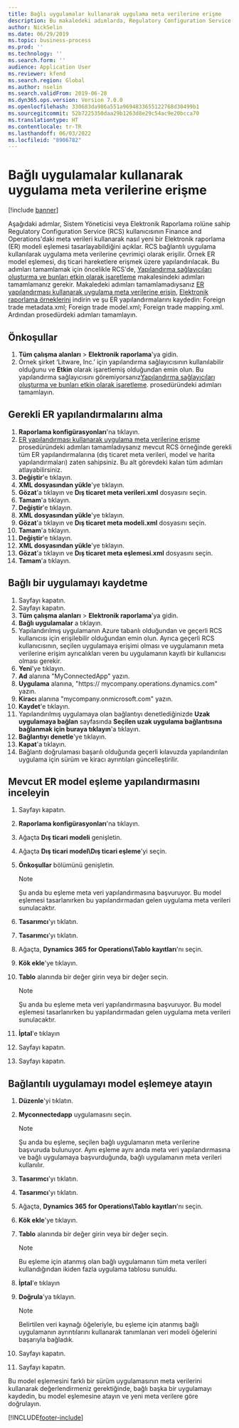 ```yaml
---
title: Bağlı uygulamalar kullanarak uygulama meta verilerine erişme
description: Bu makaledeki adımlarda, Regulatory Configuration Service kullanıcısının, meta verileri kullanarak nasıl yeni bir Elektronik raporlama modeli eşlemesi tasarlayabileceği açıklanmaktadır.
author: NickSelin
ms.date: 06/29/2019
ms.topic: business-process
ms.prod: ''
ms.technology: ''
ms.search.form: ''
audience: Application User
ms.reviewer: kfend
ms.search.region: Global
ms.author: nselin
ms.search.validFrom: 2019-06-28
ms.dyn365.ops.version: Version 7.0.0
ms.openlocfilehash: 330683da986a551a9694833655122768d30499b1
ms.sourcegitcommit: 52b7225350daa29b1263d8e29c54ac9e20bcca70
ms.translationtype: HT
ms.contentlocale: tr-TR
ms.lasthandoff: 06/03/2022
ms.locfileid: "8906782"
---
```

# <a name="access-application-metadata-by-using-connected-applications"></a>Bağlı uygulamalar kullanarak uygulama meta verilerine erişme

[!include [banner](../../includes/banner.md)]

Aşağıdaki adımlar, Sistem Yöneticisi veya Elektronik Raporlama rolüne sahip Regulatory Configuration Service (RCS) kullanıcısının Finance and Operations'daki meta verileri kullanarak nasıl yeni bir Elektronik raporlama (ER) modeli eşlemesi tasarlayabildiğini açıklar. RCS bağlantılı uygulama kullanılarak uygulama meta verilerine çevrimiçi olarak erişilir. Örnek ER model eşlemesi, dış ticari hareketlere erişmek üzere yapılandırılacak. Bu adımları tamamlamak için öncelikle RCS'de, [Yapılandırma sağlayıcıları oluşturma ve bunları etkin olarak işaretleme](er-configuration-provider-mark-it-active-2016-11.md) makalesindeki adımları tamamlamanız gerekir. Makaledeki adımları tamamlamadıysanız [ER yapılandırması kullanarak uygulama meta verilerine erişin](access-application-metadata-er-configuration.md), [Elektronik raporlama örneklerini](https://download.microsoft.com/download/0/4/e/04e13839-e423-442b-a6c2-dd35b1045c2d/Dynamics%20365%20for%20Finance%20and%20Operations%208.1%20Electronic%20reporting%20task%20guides.zip) indirin ve şu ER yapılandırmalarını kaydedin: Foreign trade metadata.xml; Foreign trade model.xml; Foreign trade mapping.xml. Ardından prosedürdeki adımları tamamlayın.

## <a name="prerequisites"></a>Önkoşullar
1. **Tüm çalışma alanları** > **Elektronik raporlama**'ya gidin. 
2. Örnek şirket ‘Litware, Inc.’ için yapılandırma sağlayıcısının kullanılabilir olduğunu ve **Etkin** olarak işaretlemiş olduğundan emin olun. Bu yapılandırma sağlayıcısını göremiyorsanız[Yapılandırma sağlayıcıları oluşturma ve bunları etkin olarak işaretleme](er-configuration-provider-mark-it-active-2016-11.md). prosedüründeki adımları tamamlayın. 

## <a name="get-required-er-configurations"></a>Gerekli ER yapılandırmalarını alma
1. **Raporlama konfigürasyonları**'na tıklayın. 
2. [ER yapılandırması kullanarak uygulama meta verilerine erişme](access-application-metadata-er-configuration.md) prosedüründeki adımları tamamladıysanız mevcut RCS örneğinde gerekli tüm ER yapılandırmalarına (dış ticaret meta verileri, model ve harita yapılandırmaları) zaten sahipsiniz. Bu alt görevdeki kalan tüm adımları atlayabilirsiniz. 
3. **Değiştir**'e tıklayın. 
4. **XML dosyasından yükle**'ye tıklayın. 
5. **Gözat**'a tıklayın ve **Dış ticaret meta verileri.xml** dosyasını seçin. 
6. **Tamam**'a tıklayın. 
7. **Değiştir**'e tıklayın. 
8. **XML dosyasından yükle**'ye tıklayın. 
9. **Gözat**'a tıklayın ve **Dış ticaret meta modeli.xml** dosyasını seçin. 
10. **Tamam**'a tıklayın. 
11. **Değiştir**'e tıklayın. 
12. **XML dosyasından yükle**'ye tıklayın. 
13. **Gözat**'a tıklayın ve **Dış ticaret meta eşlemesi.xml** dosyasını seçin. 
14. **Tamam**'a tıklayın. 

## <a name="register-a-connected-application"></a>Bağlı bir uygulamayı kaydetme
1. Sayfayı kapatın. 
2. Sayfayı kapatın. 
3. **Tüm çalışma alanları** > **Elektronik raporlama**'ya gidin. 
4. **Bağlı uygulamalar** a tıklayın. 
5. Yapılandırılmış uygulamanın Azure tabanlı olduğundan ve geçerli RCS kullanıcısı için erişilebilir olduğundan emin olun. Ayrıca geçerli RCS kullanıcısının, seçilen uygulamaya erişimi olması ve uygulamanın meta verilerine erişim ayrıcalıkları veren bu uygulamanın kayıtlı bir kullanıcısı olması gerekir. 
6. **Yeni**'ye tıklayın. 
7. **Ad** alanına "MyConnectedApp" yazın. 
8. **Uygulama** alanına, "https:// mycompany.operations.dynamics.com" yazın. 
9. **Kiracı** alanına "mycompany.onmicrosoft.com" yazın. 
10. **Kaydet**'e tıklayın. 
11. Yapılandırılmış uygulamaya olan bağlantıyı denetlediğinizde **Uzak uygulamaya bağlan** sayfasında **Seçilen uzak uygulama bağlantısına bağlanmak için buraya tıklayın**'a tıklayın. 
12. **Bağlantıyı denetle**'ye tıklayın. 
13. **Kapat**'a tıklayın. 
14. Bağlantı doğrulaması başarılı olduğunda geçerli kılavuzda yapılandırılan uygulama için sürüm ve kiracı ayrıntıları güncelleştirilir. 

## <a name="review-existing-model-mapping-configuration"></a>Mevcut ER model eşleme yapılandırmasını inceleyin
1. Sayfayı kapatın. 
2. **Raporlama konfigürasyonları**'na tıklayın. 
3. Ağaçta **Dış ticari modeli** genişletin. 
4. Ağaçta **Dış ticari model\Dış ticari eşleme**'yi seçin. 
5. **Önkoşullar** bölümünü genişletin. 

    > [!NOTE]
    > Şu anda bu eşleme meta veri yapılandırmasına başvuruyor. Bu model eşlemesi tasarlanırken bu yapılandırmadan gelen uygulama meta verileri sunulacaktır. 

6. **Tasarımcı**'yı tıklatın. 
7. **Tasarımcı**'yı tıklatın. 
8. Ağaçta, **Dynamics 365 for Operations\Tablo kayıtları**'nı seçin. 
9. **Kök ekle**'ye tıklayın. 
10. **Tablo** alanında bir değer girin veya bir değer seçin. 

    > [!NOTE]
    > Şu anda bu eşleme meta veri yapılandırmasına başvuruyor. Bu model eşlemesi tasarlanırken bu yapılandırmadan gelen uygulama meta verileri sunulacaktır. 

11. **İptal**'e tıklayın 
12. Sayfayı kapatın. 
13. Sayfayı kapatın. 

## <a name="assign-connected-application-to-model-mapping"></a>Bağlantılı uygulamayı model eşlemeye atayın 
1. **Düzenle**'yi tıklatın. 
2. **Myconnectedapp** uygulamasını seçin. 

    > [!NOTE]
    > Şu anda bu eşleme, seçilen bağlı uygulamanın meta verilerine başvuruda bulunuyor. Aynı eşleme aynı anda meta veri yapılandırmasına ve bağlı uygulamaya başvurduğunda, bağlı uygulamanın meta verileri kullanılır. 

3. **Tasarımcı**'yı tıklatın. 
4. **Tasarımcı**'yı tıklatın. 
5. Ağaçta, **Dynamics 365 for Operations\Tablo kayıtları**'nı seçin. 
6. **Kök ekle**'ye tıklayın. 
7. **Tablo** alanında bir değer girin veya bir değer seçin. 

    > [!NOTE]
    > Bu eşleme için atanmış olan bağlı uygulamanın tüm meta verileri kullandığından ikiden fazla uygulama tablosu sunuldu. 

8. **İptal**'e tıklayın 
9. **Doğrula**'ya tıklayın. 

    > [!NOTE]
    > Belirtilen veri kaynağı öğeleriyle, bu eşleme için atanmış bağlı uygulamanın ayrıntılarını kullanarak tanımlanan veri modeli öğelerini başarıyla bağladık. 

10. Sayfayı kapatın. 
11. Sayfayı kapatın. 

Bu model eşlemesini farklı bir sürüm uygulamasının meta verilerini kullanarak değerlendirmeniz gerektiğinde, bağlı başka bir uygulamayı kaydedin, bu model eşlemesine atayın ve yeni meta verilere göre doğrulayın.


[!INCLUDE[footer-include](../../../../includes/footer-banner.md)]
